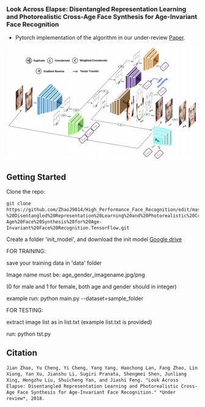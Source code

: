 
### Look Across Elapse: Disentangled Representation Learning and Photorealistic Cross-Age Face Synthesis for Age-Invariant Face Recognition


- Pytorch implementation of the algorithm in our under-review [Paper](https://arxiv.org/pdf/1809.00338.pdf).


<p align="center">
  <img src="pub/AIM.png" width="500">
</p>


## Getting Started
Clone the repo:

```
git clone https://github.com/ZhaoJ9014/High_Performance_Face_Recognition/edit/master/src/Look%20Across%20Elapse-%20Disentangled%20Representation%20Learning%20and%20Photorealistic%20Cross-Age%20Face%20Synthesis%20for%20Age-Invariant%20Face%20Recognition.TensorFlow.git
```

Create a folder 'init_model', and download the init model [Google drive](https://drive.google.com/file/d/18an2kKQ186CuTOX4rrRXAlDaM3kH9pWu/view?usp=sharing)

FOR TRAINING:

save your training data in 'data' folder

Image name must be:
age_gender_imagename.jpg/png

(0 for male and 1 for female, both age and gender should in integer)

example run:
python main.py --dataset=sample_folder

FOR TESTING:

extract image list as in list.txt (example list.txt is provided)

run:
python tst.py


## Citation

    Jian Zhao, Yu Cheng, Yi Cheng, Yang Yang, Haochong Lan, Fang Zhao, Lin Xiong, Yan Xu, Jianshu Li, Sugiri Pranata, Shengmei Shen, Junliang Xing, Hengzhu Liu, Shuicheng Yan, and Jiashi Feng. "Look Across Elapse: Disentangled Representation Learning and Photorealistic Cross-Age Face Synthesis for Age-Invariant Face Recognition." *Under review*, 2018.
